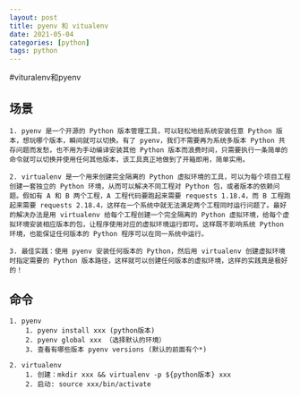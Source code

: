 ```yaml
---
layout: post
title: pyenv 和 vitualenv
date: 2021-05-04
categories: [python]
tags: python
---
```


#vituralenv和pyenv
## 场景
    1. pyenv 是一个开源的 Python 版本管理工具，可以轻松地给系统安装任意 Python 版本，想玩哪个版本，瞬间就可以切换。有了 pyenv，我们不需要再为系统多版本 Python 共存问题而发愁，也不用为手动编译安装其他 Python 版本而浪费时间，只需要执行一条简单的命令就可以切换并使用任何其他版本，该工具真正地做到了开箱即用，简单实用。
    
    2. virtualenv 是一个用来创建完全隔离的 Python 虚拟环境的工具，可以为每个项目工程创建一套独立的 Python 环境，从而可以解决不同工程对 Python 包，或者版本的依赖问题。假如有 A 和 B 两个工程，A 工程代码要跑起来需要 requests 1.18.4，而 B 工程跑起来需要 requests 2.18.4，这样在一个系统中就无法满足两个工程同时运行问题了。最好的解决办法是用 virtualenv 给每个工程创建一个完全隔离的 Python 虚拟环境，给每个虚拟环境安装相应版本的包，让程序使用对应的虚拟环境运行即可。这样既不影响系统 Python 环境，也能保证任何版本的 Python 程序可以在同一系统中运行。
    
    3. 最佳实践：使用 pyenv 安装任何版本的 Python，然后用 virtualenv 创建虚拟环境时指定需要的 Python 版本路径，这样就可以创建任何版本的虚拟环境，这样的实践真是极好的！

## 命令
    1. pyenv
        1. pyenv install xxx (python版本)
        2. pyenv global xxx （选择默认的环境）
        3. 查看有哪些版本 pyenv versions (默认的前面有个*)
    
    2. virtualenv
        1. 创建：mkdir xxx && virtualenv -p ${python版本} xxx
        2. 启动: source xxx/bin/activate
